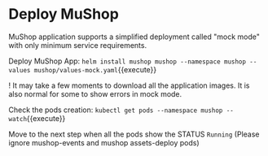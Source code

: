 # Deploy MuShop

MuShop application supports a simplified deployment called "mock mode" with only minimum service requirements.

Deploy MuShop App:
`helm install mushop mushop --namespace mushop --values mushop/values-mock.yaml`{{execute}}

! It may take a few moments to download all the application images. It is also normal for some to show errors in mock mode.

Check the pods creation:
`kubectl get pods --namespace mushop --watch`{{execute}}

Move to the next step when all the pods show the STATUS `Running`
(Please ignore mushop-events and mushop assets-deploy pods)
